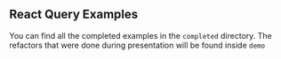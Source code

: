 ## React Query Examples

You can find all the completed examples in the `completed` directory. The refactors that were done during presentation will be found inside `demo`
